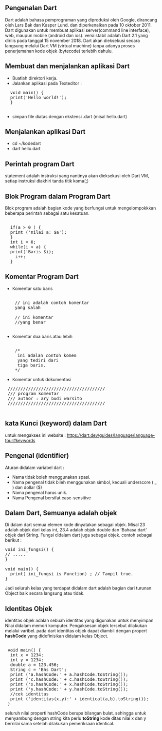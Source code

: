 ## Pengenalan Dart 
Dart adalah bahasa pemprograman yang diproduksi oleh Google, dirancang oleh Lars Bak dan Kasper Lund. dan diperkenalkan pada 10 oktober 2011. Dart digunakan untuk membuat aplikasi server(command line interface), web, maupun mobile (android dan ios). versi stabil adalah Dart 2.1 yang dirilis pada tanggal 15 november 2018. Dart akan dieksekusi secara langsung melalui Dart VM (virtual machine) tanpa adanya proses penerjemahan kode objek (bytecode) terlebih dahulu.
## Membuat dan menjalankan aplikasi Dart
- Buatlah direktori kerja. 
- Jalankan aplikasi pada Texteditor :
 <pre>
  void main() {
  print('Hello world!');
  }
 </pre>
- simpan file diatas dengan ekstensi .dart (misal hello.dart)
## Menjalankan aplikasi Dart 
- cd ~/kodedart
- dart hello.dart 
## Perintah program Dart
statement adalah instruksi yang nantinya akan dieksekusi oleh Dart VM, setiap instruksi diakhiri tanda titik koma(;)

## Blok Program dalam Program Dart 
Blok program adalah bagian kode yang berfungsi untuk mengelompokkkan beberapa perintah sebagai satu kesatuan. 
<pre> 
  if(a > 0 ) {
  print ('nilai a: $a');
  }
  int i = 0;
  while(i < a) {
  print('Baris $i);
    i++;
  }
</pre>
## Komentar Program Dart
- Komentar satu baris
   <pre> 
   // ini adalah contoh komentar 
   yang salah
   
   // ini komentar 
   //yang benar
   </pre>
- Komentar dua baris  atau lebih
  <pre> 
   /* 
    ini adalah contoh komen
    yang tediri dari
    tiga baris.
   */
  </pre>
- Komentar untuk dokumentasi
 <pre>
 //////////////////////////////////////
 /// program komentar
 /// author : ary budi warsito
 //////////////////////////////////////
 </pre>
## kata Kunci (keyword) dalam Dart 
untuk mengakses ini website : <a href="https://dart.dev/guides/language/language-tour#keywords">https://dart.dev/guides/language/language-tour#keywords </a>

## Pengenal (identifier)
Aturan didalam variabel dart : 
- Nama tidak boleh menggunakan spasi.
- Nama pengenal tidak bileh menggunakan simbol, kecuali underscore ( _ ) dan dollar ($)
- Nama pengenal harus unik. 
- Nama Pengenal bersifat case-sensitive
## Dalam Dart, Semuanya adalah objek
Di dalam dart semua elemen kode dinyatakan sebagai objek. Misal 23 adalah objek dari kelas int, 23.4 adalah objek double dan 'Bahasa dart' objek dari String. Fungsi didalam dart juga sebagai objek. contoh sebagai berikut : 
<pre>
void ini_fungsi() {
// .....
}

void main() {
  print( ini_fungsi is Function) ; // Tampil true.
}
</pre>
Jadi seluruh kelas yang terdapat didalam dart adalah bagian dari turunan Object baik secara langsung atau tidak. 
## Identitas Objek 
identitas objek adalah sebuah identitas yang digunakan untuk menyimpan Nilai didalam memori komputer. Pengaksesan objek tersebut dilakukan melalui varibel. pada dart identitas objek dapat diambil dengan propert <b>hashCode</b> yang didefinisikan didalam kelas Object.
<pre> 
 void main() {
  int x = 1234;
  int y = 1234;
  double a = 123.456;
  String c = 'Bhs Dart';
  print ('a.hashCode:' + a.hashCode.toString());
  print ('c.hashCode:' + c.hashCode.toString());
  print ('x.hashCode:' + x.hashCode.toString());
  print ('y.hashCode:' + y.hashCode.toString());
  //cek identitas 
  print ('identitas(x,y):' + identical(a,b).toString());
 }
</pre>
seluruh nilai properti hashCode berupa bilangan bulat. sehingga untuk menyambung dengan string kita perlu <b> toString </b>
kode ditas nilai x dan y bernilai sama setelah dilakukan pemeriksaan identical.
